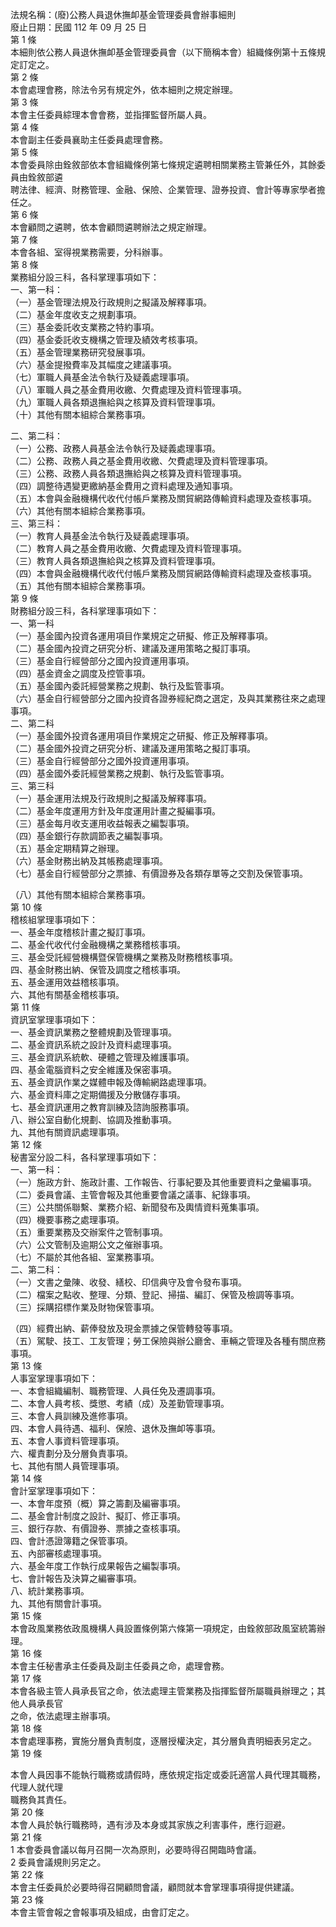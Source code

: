 法規名稱：(廢)公務人員退休撫卹基金管理委員會辦事細則  
廢止日期：民國 112 年 09 月 25 日  
第 1 條  
本細則依公務人員退休撫卹基金管理委員會（以下簡稱本會）組織條例第十五條規定訂定之。  
第 2 條  
本會處理會務，除法令另有規定外，依本細則之規定辦理。  
第 3 條  
本會主任委員綜理本會會務，並指揮監督所屬人員。  
第 4 條  
本會副主任委員襄助主任委員處理會務。  
第 5 條  
本會委員除由銓敘部依本會組織條例第七條規定遴聘相關業務主管兼任外，其餘委員由銓敘部遴  
聘法律、經濟、財務管理、金融、保險、企業管理、證券投資、會計等專家學者擔任之。  
第 6 條  
本會顧問之遴聘，依本會顧問遴聘辦法之規定辦理。  
第 7 條  
本會各組、室得視業務需要，分科辦事。  
第 8 條  
業務組分設三科，各科掌理事項如下：  
一、第一科：  
（一）基金管理法規及行政規則之擬議及解釋事項。  
（二）基金年度收支之規劃事項。  
（三）基金委託收支業務之特約事項。  
（四）基金委託收支機構之管理及績效考核事項。  
（五）基金管理業務研究發展事項。  
（六）基金提撥費率及其幅度之建議事項。  
（七）軍職人員基金法令執行及疑義處理事項。  
（八）軍職人員之基金費用收繳、欠費處理及資料管理事項。  
（九）軍職人員各類退撫給與之核算及資料管理事項。  
（十）其他有關本組綜合業務事項。  


二、第二科：  
（一）公務、政務人員基金法令執行及疑義處理事項。  
（二）公務、政務人員之基金費用收繳、欠費處理及資料管理事項。  
（三）公務、政務人員各類退撫給與之核算及資料管理事項。  
（四）調整待遇變更繳納基金費用之資料處理及通知事項。  
（五）本會與金融機構代收代付帳戶業務及關貿網路傳輸資料處理及查核事項。  
（六）其他有關本組綜合業務事項。  
三、第三科：  
（一）教育人員基金法令執行及疑義處理事項。  
（二）教育人員之基金費用收繳、欠費處理及資料管理事項。  
（三）教育人員各類退撫給與之核算及資料管理事項。  
（四）本會與金融機構代收代付帳戶業務及關貿網路傳輸資料處理及查核事項。  
（五）其他有關本組綜合業務事項。  
第 9 條  
財務組分設三科，各科掌理事項如下：  
一、第一科  
（一）基金國內投資各運用項目作業規定之研擬、修正及解釋事項。  
（二）基金國內投資之研究分析、建議及運用策略之擬訂事項。  
（三）基金自行經營部分之國內投資運用事項。  
（四）基金資金之調度及控管事項。  
（五）基金國內委託經營業務之規劃、執行及監管事項。  
（六）基金自行經營部分之國內投資各證券經紀商之選定，及與其業務往來之處理事項。  
二、第二科  
（一）基金國外投資各運用項目作業規定之研擬、修正及解釋事項。  
（二）基金國外投資之研究分析、建議及運用策略之擬訂事項。  
（三）基金自行經營部分之國外投資運用事項。  
（四）基金國外委託經營業務之規劃、執行及監管事項。  
三、第三科  
（一）基金運用法規及行政規則之擬議及解釋事項。  
（二）基金年度運用方針及年度運用計畫之擬編事項。  
（三）基金每月收支運用收益報表之編製事項。  
（四）基金銀行存款調節表之編製事項。  
（五）基金定期精算之辦理。  
（六）基金財務出納及其帳務處理事項。  
（七）基金自行經營部分之票據、有價證券及各類存單等之交割及保管事項。  


（八）其他有關本組綜合業務事項。  
第 10 條  
稽核組掌理事項如下：  
一、基金年度稽核計畫之擬訂事項。  
二、基金代收代付金融機構之業務稽核事項。  
三、基金受託經營機構暨保管機構之業務及財務稽核事項。  
四、基金財務出納、保管及調度之稽核事項。  
五、基金運用效益稽核事項。  
六、其他有關基金稽核事項。  
第 11 條  
資訊室掌理事項如下：  
一、基金資訊業務之整體規劃及管理事項。  
二、基金資訊系統之設計及資料處理事項。  
三、基金資訊系統軟、硬體之管理及維護事項。  
四、基金電腦資料之安全維護及保密事項。  
五、基金資訊作業之媒體申報及傳輸網路處理事項。  
六、基金資料庫之定期備援及分散儲存事項。  
七、基金資訊運用之教育訓練及諮詢服務事項。  
八、辦公室自動化規劃、協調及推動事項。  
九、其他有關資訊處理事項。  
第 12 條  
秘書室分設二科，各科掌理事項如下：  
一、第一科：  
（一）施政方針、施政計畫、工作報告、行事紀要及其他重要資料之彙編事項。  
（二）委員會議、主管會報及其他重要會議之議事、紀錄事項。  
（三）公共關係聯繫、業務介紹、新聞發布及輿情資料蒐集事項。  
（四）機要事務之處理事項。  
（五）重要業務及交辦案件之管制事項。  
（六）公文管制及逾期公文之催辦事項。  
（七）不屬於其他各組、室業務事項。  
二、第二科：  
（一）文書之彙陳、收發、繕校、印信典守及會令發布事項。  
（二）檔案之點收、整理、分類、登記、掃描、編訂、保管及檢調等事項。  
（三）採購招標作業及財物保管事項。  


（四）經費出納、薪俸發放及現金票據之保管轉發等事項。  
（五）駕駛、技工、工友管理；勞工保險與辦公廳舍、車輛之管理及各種有關庶務事項。  
第 13 條  
人事室掌理事項如下：  
一、本會組織編制、職務管理、人員任免及遷調事項。  
二、本會人員考核、獎懲、考績（成）及差勤管理事項。  
三、本會人員訓練及進修事項。  
四、本會人員待遇、福利、保險、退休及撫卹等事項。  
五、本會人事資料管理事項。  
六、權責劃分及分層負責事項。  
七、其他有關人員管理事項。  
第 14 條  
會計室掌理事項如下：  
一、本會年度預（概）算之籌劃及編審事項。  
二、基金會計制度之設計、擬訂、修正事項。  
三、銀行存款、有價證券、票據之查核事項。  
四、會計憑證簿籍之保管事項。  
五、內部審核處理事項。  
六、基金年度工作執行成果報告之編製事項。  
七、會計報告及決算之編審事項。  
八、統計業務事項。  
九、其他有關會計事項。  
第 15 條  
本會政風業務依政風機構人員設置條例第六條第一項規定，由銓敘部政風室統籌辦理。  
第 16 條  
本會主任秘書承主任委員及副主任委員之命，處理會務。  
第 17 條  
本會各級主管人員承長官之命，依法處理主管業務及指揮監督所屬職員辦理之；其他人員承長官  
之命，依法處理主辦事項。  
第 18 條  
本會處理事務，實施分層負責制度，逐層授權決定，其分層負責明細表另定之。  
第 19 條  


本會人員因事不能執行職務或請假時，應依規定指定或委託適當人員代理其職務，代理人就代理  
職務負其責任。  
第 20 條  
本會人員於執行職務時，遇有涉及本身或其家族之利害事件，應行迴避。  
第 21 條  
1 本會委員會議以每月召開一次為原則，必要時得召開臨時會議。  
2 委員會議規則另定之。  
第 22 條  
本會主任委員於必要時得召開顧問會議，顧問就本會掌理事項得提供建議。  
第 23 條  
本會主管會報之會報事項及組成，由會訂定之。  


